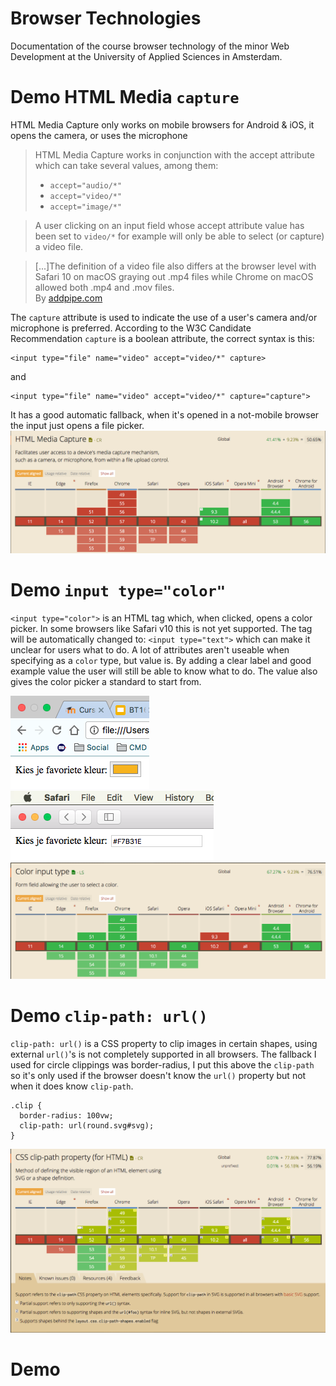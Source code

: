 # Browser Technologies
Documentation of the course browser technology of the minor Web Development at the University of Applied Sciences in Amsterdam.

# Demo HTML Media `capture`
HTML Media Capture only works on mobile browsers for Android & iOS, it opens the camera, or uses the microphone
> HTML Media Capture works in conjunction with the accept attribute which can take several values, among them:
> * `accept="audio/*"`
> * `accept="video/*"`
> * `accept="image/*"`

> A user clicking on an input field whose accept attribute value has been set to `video/*` for example will only be able to select (or capture) a video file.

> [...]The definition of a video file also differs at the browser level with Safari 10 on macOS graying out .mp4 files while Chrome on macOS allowed both .mp4 and .mov files.<br>
By [addpipe.com](https://addpipe.com/blog/correct-syntax-html-media-capture/)

The `capture` attribute is used to indicate the use of a user's camera and/or microphone is preferred.
According to the W3C Candidate Recommendation `capture` is a boolean attribute, the correct syntax is this: 

```
<input type="file" name="video" accept="video/*" capture>
```
and
```
<input type="file" name="video" accept="video/*" capture="capture">
```
It has a good automatic fallback, when it's opened in a not-mobile browser the input just opens a file picker.
![can i use color](/screenshots/ciu_capture.png)

# Demo `input type="color"`
`<input type="color">` is an HTML tag which, when clicked, opens a color picker. In some browsers like Safari v10 this is not yet supported. The tag will be automatically changed to: `<input type="text">` which can make it unclear for users what to do. A lot of attributes aren't useable when specifying as a `color` type, but value is. By adding a clear label and good example value the user will still be able to know what to do. The value also gives the color picker a standard to start from.


![chrome](/screenshots/chrome.png) ![safari](/screenshots/safari.png)
![can i use color](/screenshots/ciu_color.png)

# Demo `clip-path: url()`
`clip-path: url()` is a CSS property to clip images in certain shapes, using external `url()`'s is not completely supported in all browsers.
The fallback I used for circle clippings was border-radius, I put this above the `clip-path` so it's only used if the browser doesn't know the `url()` property but not when it does know `clip-path`.
```
.clip {
  border-radius: 100vw;
  clip-path: url(round.svg#svg);
}
```
![can i use clip-path](/screenshots/ciu_clip.png)

# Demo
